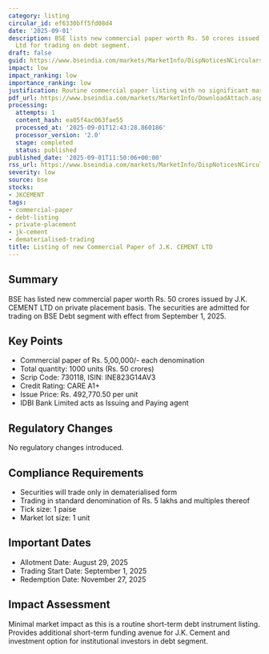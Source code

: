 ```yaml
---
category: listing
circular_id: ef6330bff5fd08d4
date: '2025-09-01'
description: BSE lists new commercial paper worth Rs. 50 crores issued by J.K. Cement
  Ltd for trading on debt segment.
draft: false
guid: https://www.bseindia.com/markets/MarketInfo/DispNoticesNCirculars.aspx?Noticeid={ACDDF9E5-CAE9-45B8-BC8D-882EDB0363B2}&noticeno=20250901-25&dt=09/01/2025&icount=25&totcount=36&flag=0
impact: low
impact_ranking: low
importance_ranking: low
justification: Routine commercial paper listing with no significant market implications
pdf_url: https://www.bseindia.com/markets/MarketInfo/DownloadAttach.aspx?id=20250901-25&attachedId=
processing:
  attempts: 1
  content_hash: ea05f4ac063fae55
  processed_at: '2025-09-01T12:43:28.860186'
  processor_version: '2.0'
  stage: completed
  status: published
published_date: '2025-09-01T11:50:06+00:00'
rss_url: https://www.bseindia.com/markets/MarketInfo/DispNoticesNCirculars.aspx?Noticeid={ACDDF9E5-CAE9-45B8-BC8D-882EDB0363B2}&noticeno=20250901-25&dt=09/01/2025&icount=25&totcount=36&flag=0
severity: low
source: bse
stocks:
- JKCEMENT
tags:
- commercial-paper
- debt-listing
- private-placement
- jk-cement
- dematerialised-trading
title: Listing of new Commercial Paper of J.K. CEMENT LTD
---
```


## Summary

BSE has listed new commercial paper worth Rs. 50 crores issued by J.K. CEMENT LTD on private placement basis. The securities are admitted for trading on BSE Debt segment with effect from September 1, 2025.

## Key Points

- Commercial paper of Rs. 5,00,000/- each denomination
- Total quantity: 1000 units (Rs. 50 crores)
- Scrip Code: 730118, ISIN: INE823G14AV3
- Credit Rating: CARE A1+
- Issue Price: Rs. 492,770.50 per unit
- IDBI Bank Limited acts as Issuing and Paying agent

## Regulatory Changes

No regulatory changes introduced.

## Compliance Requirements

- Securities will trade only in dematerialised form
- Trading in standard denomination of Rs. 5 lakhs and multiples thereof
- Tick size: 1 paise
- Market lot size: 1 unit

## Important Dates

- Allotment Date: August 29, 2025
- Trading Start Date: September 1, 2025
- Redemption Date: November 27, 2025

## Impact Assessment

Minimal market impact as this is a routine short-term debt instrument listing. Provides additional short-term funding avenue for J.K. Cement and investment option for institutional investors in debt segment.